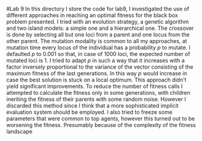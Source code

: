 #Lab 9
In this directory I store the code for lab9, I investigated the use of different approaches in reaching an optimal fitness for the black box problem presented.
I tried with an evolution strategy, a genetic algorithm and two island models: a simple one and a hierarchical one.
The crossover is done by selecting all but one loci from a parent and one locus from the other parent.
The mutation modality is common to all my approaches, at mutation time every locus of the individual has a probability $p$ to mutate. I defaulted $p$ to 0.001 so that, in case of 1000 loci, the expected number of mutated loci is 1.
I tried to adapt $p$ in such a way that it increases with a factor inversely proportional to the variance of the vector consisting of the maximum fitness of the last generations. In this way $p$ would increase in case the best solution is stuck on a local optimum. This approach didn't yield significant improvements.
To reduce the number of fitness calls I attempted to calculate the fitness only in some generations, with children ineriting the fitness of their parents with some random noise. However I discarded this method since I think that a more sophisticated implicit evaluation system should be employed.
I also tried to freeze some parameters that were common to top agents, however this turned out to be worsening the fitness. Presumably because of the complexity of the fitness landscape